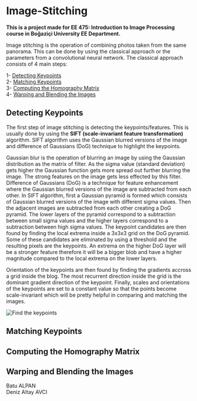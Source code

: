 # Image-Stitching

**This is a project made for EE 475: Introduction to Image Processing course in Boğaziçi University EE Department.** 

Image stitching is the operation of combining photos taken from the same panorama. This can be done by using the classical approach or the parameters from a convolutional neural network. The  classical approach consists of 4 main steps:

1- [Detecting Keypoints](#detecting-keypoints) <br />
2- [Matching Keypoints](#matching-keypoints) <br />
3- [Computing the Homography Matrix](#computing-the-homography-matrix) <br />
4- [Warping and Blending the Images](#warping-and-blending-the-images) <br />

## Detecting Keypoints

  The first step of image stitching is detecting the keypoints/features. This is usually done by using the **SIFT (scale-invariant feature transformation)** algorithm. SIFT algorithm uses the Gaussian blurred versions of the image and difference of Gaussians (DoG) technique to highlight the keypoints. 
  
  Gaussian blur is the operation of blurring an image by using the Gaussian distribution as the matrix of filter. As the sigma value (standard deviation) gets higher the Gaussian function gets more spread out further blurring the image. The strong features on the image gets less effected by this filter. Difference of Gaussians (DoG) is a technique for feature enhancement where the Gaussian blurred versions of the image are subtracted from each other. In SIFT algorithm, first a Gaussian pyramid is formed which consists of Gaussian blurred versions of the image with different sigma values. Then the adjacent images are subtracted from each other creating a DoG pyramid. The lower layers of the pyramid correspond to a subtraction between small sigma values and the higher layers correspond to a subtraction between high sigma values. The keypoint candidates are then found by finding the local extrema inside a 3x3x3 grid on the DoG pyramid. Some of these candidates are eliminated by using a threshold and the resulting pixels are the keypoints. An extrema on the higher DoG layer will be a stronger feature therefore it will be a bigger blob and have a higher magnitude compared to the local extrema on the lower layers.   
  
  Orientation of the keypoints are then found by finding the gradients accross a grid inside the blog. The most recurrent direction inside the grid is the dominant gradient direction of the keypoint. Finally, scales and orientations of the keypoints are set to a constant value so that the points become scale-invariant which will be pretty helpful in comparing and matching the images. 

![Find the keypoints]([http://url/to/img.png](https://www.researchgate.net/profile/Guohui-Wang-7/publication/256546531/figure/fig1/AS:614316516577318@1523475879934/Diagram-of-SIFT-keypoint-detection-algorithm-showing-one-octave-with-6-Gaussian-image.png))
## Matching Keypoints

## Computing the Homography Matrix

## Warping and Blending the Images 

Batu ALPAN <br />
Deniz Altay AVCI

